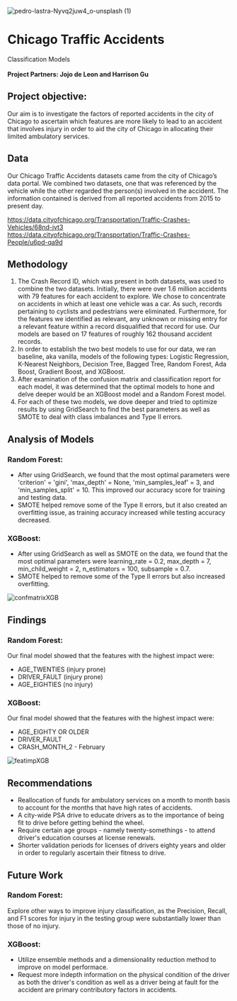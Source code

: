 ![pedro-lastra-Nyvq2juw4_o-unsplash (1)](https://user-images.githubusercontent.com/75818628/129616561-9e4b9e88-1bce-499f-89b1-88dc448d0dcc.jpg)
# Chicago Traffic Accidents  
Classification Models  
<br>**Project Partners: Jojo de Leon and Harrison Gu**

## Project objective: 
Our aim is to investigate the factors of reported accidents in the city of Chicago to ascertain which features are more likely to lead to an accident that involves injury in order to aid the city of Chicago in allocating their limited ambulatory services.

## Data
Our Chicago Traffic Accidents datasets came from the city of Chicago’s data portal. We combined two datasets, one that was referenced by the vehicle while the other regarded the person(s) involved in the accident. The information contained is derived from all reported accidents from 2015 to present day. 

https://data.cityofchicago.org/Transportation/Traffic-Crashes-Vehicles/68nd-jvt3  
https://data.cityofchicago.org/Transportation/Traffic-Crashes-People/u6pd-qa9d  

## Methodology  
1. The Crash Record ID, which was present in both datasets, was used to combine the two datasets. Initially, there were over 1.6 million accidents with 79 features for each accident to explore. We chose to concentrate on accidents in which at least one vehicle was a car.  As such, records pertaining to cyclists and pedestrians were eliminated. Furthermore, for the features we identified as relevant, any unknown or missing entry for a relevant feature within a record disqualified that record for use. Our models are based on 17 features of roughly 162 thousand accident records. 
2. In order to establish the two best models to use for our data, we ran baseline, aka vanilla, models of the following types: Logistic Regression, K-Nearest Neighbors, Decision Tree, Bagged Tree, Random Forest, Ada Boost, Gradient Boost, and XGBoost. 
3. After examination of the confusion matrix and classification report for each model, it was determined that the optimal models to hone and delve deeper would be an XGBoost model and a Random Forest model.
4. For each of these two models, we dove deeper and tried to optimize results by using GridSearch to find the best parameters as well as SMOTE to deal with class imbalances and Type II errors.

## Analysis of Models
### Random Forest:   
* After using GridSearch, we found that the most optimal parameters were 'criterion' = 'gini', 'max_depth' = None, 'min_samples_leaf' = 3, and 'min_samples_split' = 10. This improved our accuracy score for training and testing data.  
* SMOTE helped remove some of the Type II errors, but it also created an overfitting issue, as training accuracy increased while testing accuracy decreased.    
### XGBoost:  
* After using GridSearch as well as SMOTE on the data, we found that the most optimal parameters were learning_rate = 0.2, max_depth = 7, min_child_weight = 2, n_estimators = 100, subsample = 0.7.
* SMOTE helped to remove some of the Type II errors but also increased overfitting.  

![confmatrixXGB](https://user-images.githubusercontent.com/75818628/130001012-f7f0befd-6961-44d3-b5a4-97a1725bf724.png)

## Findings
### Random Forest:  
Our final model showed that the features with the highest impact were:  
* AGE_TWENTIES (injury prone)  
* DRIVER_FAULT (injury prone)  
* AGE_EIGHTIES (no injury)   
### XGBoost:  
Our final model showed that the features with the highest impact were:  
* AGE_EIGHTY OR OLDER
* DRIVER_FAULT
* CRASH_MONTH_2 - February

![featimpXGB](https://user-images.githubusercontent.com/75818628/130000968-d8e6110c-9d7b-4318-b7cf-d66693643991.png)

## Recommendations  
* Reallocation of funds for ambulatory services on a month to month basis to account for the months that have high rates of accidents.  
* A city-wide PSA drive to educate drivers as to the importance of being fit to drive before getting behind the wheel.  
* Require certain age groups - namely twenty-somethings - to attend driver's education courses at license renewals.  
* Shorter validation periods for licenses of drivers eighty years and older in order to regularly ascertain their fitness to drive.  

## Future Work
### Random Forest:
Explore other ways to improve injury classification, as the Precision, Recall, and F1 scores for injury in the testing group were substantially lower than those of no injury.
### XGBoost:
* Utilize ensemble methods and a dimensionality reduction method to improve on model performace.  
* Request more indepth information on the physical condition of the driver as both the driver's condition as well as a driver being at fault for the accident are primary contributory factors in accidents.











